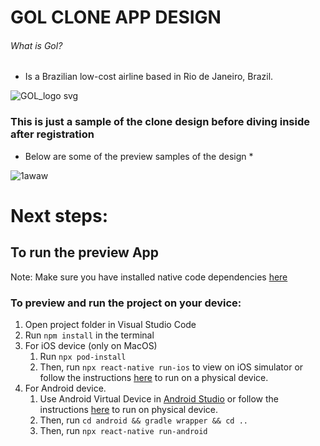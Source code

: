# GOL CLONE APP DESIGN
###### What is Gol?
- Is a Brazilian low-cost airline based in Rio de Janeiro, Brazil.


![GOL_logo svg](https://user-images.githubusercontent.com/68750537/224721177-ec475c84-ab54-4156-86b2-3dd2e4aad1f5.png)

### This is just a sample of the clone design before diving inside after registration
* Below are some of the preview samples of the design *

![1awaw](https://user-images.githubusercontent.com/68750537/224722562-8b9514a3-fb44-455d-9019-b6be41e0b956.png)


# Next steps:
## **To run the preview App**
Note: Make sure you have installed native code dependencies [here](https://reactnative.dev/docs/environment-setup#installing-dependencies)
​
### To preview and run the project on your device:
1. Open project folder in Visual Studio Code
2. Run  `npm install`  in the terminal
3. For iOS device (only on MacOS)
    1. Run `npx pod-install`
    2. Then, run `npx react-native run-ios` to view on iOS simulator or follow the instructions [here](https://reactnative.dev/docs/running-on-device#running-your-app-on-ios-devices) to run on a physical device.
4. For Android device.
    1. Use Android Virtual Device in [Android Studio](https://developer.android.com/studio/index.html) or follow the instructions [here](https://reactnative.dev/docs/running-on-device#running-your-app-on-android-devices) to run on physical device.
    2. Then, run `cd android && gradle wrapper && cd ..`
    3. Then, run `npx react-native run-android`
